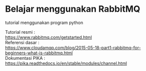 # Belajar menggunakan RabbitMQ <br />
tutorial menggunakan program python

Tutorial resmi : <br />
https://www.rabbitmq.com/getstarted.html<br />
Referensi dasar : <br />
https://www.cloudamqp.com/blog/2015-05-18-part1-rabbitmq-for-beginners-what-is-rabbitmq.html<br />
Dokumentasi PIKA : <br />
https://pika.readthedocs.io/en/stable/modules/channel.html <br />

